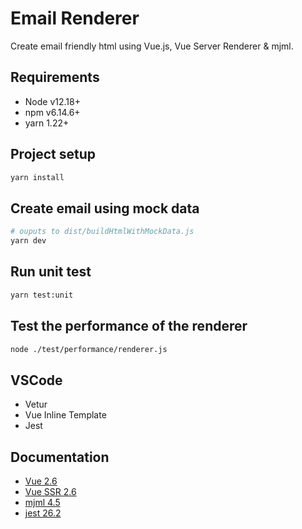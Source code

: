 # Email Renderer

Create email friendly html using Vue.js, Vue Server Renderer & mjml.

## Requirements

- Node v12.18+
- npm v6.14.6+
- yarn 1.22+

## Project setup

``` bash
yarn install
```

## Create email using mock data

``` bash
# ouputs to dist/buildHtmlWithMockData.js
yarn dev
```

## Run unit test

``` bash
yarn test:unit
```

## Test the performance of the renderer

``` bash
node ./test/performance/renderer.js
```

## VSCode

- Vetur
- Vue Inline Template
- Jest

## Documentation

- [Vue 2.6](https://vuejs.org/v2/guide/)
- [Vue SSR 2.6](https://ssr.vuejs.org/)
- [mjml 4.5](https://mjml.io/documentation/)
- [jest 26.2](https://jestjs.io/docs/en/api/)
